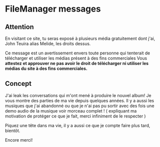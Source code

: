 # FileManager messages

## Attention

En visitant ce site, tu seras exposé à plusieurs média gratuitement dont j'ai, John Teuira alias Melide, les droits dessus. 

Ce message est un avertissement envers toute personne qui tenterait de télécharger et utiliser les médias présent à des fins commerciales
Vous **attestez et approuver ne pas avoir le droit de télécharger ni utiliser les médias du site à des fins commerciales.**

## Concept

J'ai leak les conversations qui m'ont mené à produire le nouvel album! Je vous montre des parties de ma vie depuis quelques années. Il y a aussi les musiques que j'ai abandonné ou que je n'ai pas pu sortir avec des fois une demo audio de la musique voir morceau complet ! ( expliquant ma motivation de protéger ce que je fait, merci infiniment de le respecter ) 

Piquez une tête dans ma vie, il y a aussi ce que je compte faire plus tard, bientôt. 

Encore merci!